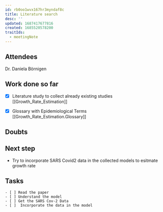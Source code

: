 ```yaml
---
id: rb0oo1wvx167hr3myndaf8c
title: Literature search
desc: ''
updated: 1687417677816
created: 1685520578200
traitIds:
  - meetingNote
---
```

<!--Edit the [[templates.meet]] note to change this template generated for Dendron Meeting Notes.-->

## Attendees

<!-- Meeting attendees. If you prefix users with an '@', you can then optionally click Ctrl+Enter to create a note for that user. -->
Dr. Daniela Börnigen

## Work done so far

  - [x] Literature study to collect already existing studies [[Growth_Rate_Estimation]]
  - [x] Glossary with Epidemiological Terms [[Growth_Rate_Estimation.Glossary]]
  


<!-- What has been done so far -->

## Doubts

<!-- Any doubts to be cleared -->

## Next step

<!-- What should  I work on till the next meeting-->
- Try to incorporate SARS Covid2 data in the collected models to esitmate growth rate

## Tasks

<!-- You can add any follow up items here. If they require more detail, you can use `Create Task Note` to create each follow up item as a separate note. -->
    - [ ] Read the paper
    - [ ] Understand the model
    - [ ] Get the SARS Cov-2 Data
    - [ ]  Incorporate the data in the model



